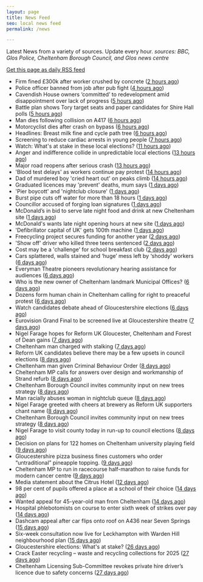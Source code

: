 ```yaml
---
layout: page
title: News Feed
seo: local news feed
permalink: /news

---
```


Latest News from a variety of sources. Update every hour.
_sources: BBC, Glos Police, Cheltenham Borough Council, and Glos news centre_

[Get this page as daily RSS feed](/daily.rss)

<!-- news_marker starts -->
- Firm fined £300k after worker crushed by concrete ([2 hours ago](https://www.bbc.com/news/articles/cly8j13p934o))
- Police officer banned from job after pub fight ([4 hours ago](https://www.bbc.com/news/articles/ce82l6rg3z4o))
- Cavendish House owners ‘committed’ to redevelopment amid disappointment over lack of progress ([5 hours ago](https://gloucesternewscentre.co.uk/cavendish-house-owners-committed-to-redevelopment-amid-disappointment-over-lack-of-progress/))
- Battle plan shows Tory target seats and paper candidates for Shire Hall polls ([5 hours ago](https://gloucesternewscentre.co.uk/battle-plan-shows-tory-target-seats-and-paper-candidates-for-shire-hall-polls/))
- Man dies following collision on A417 ([6 hours ago](https://gloucesternewscentre.co.uk/man-dies-following-collision-on-a417/))
- Motorcyclist dies after crash on bypass ([6 hours ago](https://www.bbc.com/news/articles/ce82l63xz21o))
- Headlines: Breast milk fine and cycle path tree ([6 hours ago](https://www.bbc.com/news/articles/cddejmnvgr1o))
- Screening to reduce cardiac arrests in young people ([7 hours ago](https://www.bbc.com/news/articles/cgenw2j19dpo))
- Watch: What's at stake in these local elections? ([11 hours ago](https://www.bbc.com/news/videos/cevdmjvke2po))
- Anger and indifference collide in unpredictable local elections ([13 hours ago](https://www.bbc.com/news/articles/c62zqz7r5dno))
- Major road reopens after serious crash ([13 hours ago](https://www.bbc.com/news/articles/c9qw9llegdyo))
- 'Blood test delays' as workers continue pay protest ([14 hours ago](https://www.bbc.com/news/articles/c3wxl7l189po))
- Dad of murdered boy 'cried heart out' on peaks climb ([14 hours ago](https://www.bbc.com/news/articles/cz01jdxl989o))
- Graduated licences may 'prevent' deaths, mum says ([1 days ago](https://www.bbc.com/news/articles/crkxvy6k6zpo))
- 'Pier boycott' and 'nightclub closure' ([1 days ago](https://www.bbc.com/news/articles/cy703rxy6jno))
- Burst pipe cuts off water for more than 18 hours ([1 days ago](https://www.bbc.com/news/articles/cwynkzd7xl5o))
- Councillor accused of forging loan signatures ([1 days ago](https://www.bbc.com/news/articles/c1egy3g8nd6o))
- McDonald’s in bid to serve late night food and drink at new Cheltenham site ([1 days ago](https://gloucesternewscentre.co.uk/mcdonalds-in-bid-to-serve-late-night-food-and-drink-at-new-cheltenham-site/))
- McDonald's wants late night opening hours at new site ([1 days ago](https://www.bbc.com/news/articles/c5ylz4v9nmzo))
- 'Defibrillator capital of UK' gets 100th machine ([1 days ago](https://www.bbc.com/news/articles/cn4w844e9dko))
- Freecycling project secures funding for another year ([2 days ago](https://www.bbc.com/news/articles/c62z4dd6wr2o))
- 'Show off' driver who killed three teens sentenced ([2 days ago](https://www.bbc.com/news/articles/clywee36nx5o))
- Cost may be a 'challenge' for school breakfast club ([2 days ago](https://www.bbc.com/news/articles/c4g2y2zgx4no))
- Cars splattered, walls stained and ‘huge’ mess left by ‘shoddy’ workers ([6 days ago](https://gloucesternewscentre.co.uk/cars-splattered-walls-stained-and-huge-mess-left-by-shoddy-workers/))
- Everyman Theatre pioneers revolutionary hearing assistance for audiences ([6 days ago](https://gloucesternewscentre.co.uk/everyman-theatre-pioneers-revolutionary-hearing-assistance-for-audiences/))
- Who is the new owner of Cheltenham landmark Municipal Offices? ([6 days ago](https://gloucesternewscentre.co.uk/who-is-the-new-owner-of-cheltenham-landmark-municipal-offices/))
- Dozens form human chain in Cheltenham calling for right to preaceful protest ([6 days ago](https://gloucesternewscentre.co.uk/dozens-form-human-chain-in-cheltenham-calling-for-right-to-preaceful-protest/))
- Watch candidates debate ahead of Gloucestershire elections ([6 days ago](https://www.bbc.com/news/videos/cp8j4nk77xdo))
- Eurovision Grand Final to be screened live at Gloucestershire theatre ([7 days ago](https://gloucesternewscentre.co.uk/eurovision-grand-final-to-be-screened-live-at-gloucestershire-theatre/))
- Nigel Farage hopes for Reform UK Gloucester, Cheltenham and Forest of Dean gains ([7 days ago](https://gloucesternewscentre.co.uk/nigel-farage-hopes-for-reform-uk-gloucester-cheltenham-and-forest-of-dean-gains/))
- Cheltenham man charged with stalking ([7 days ago](https://gloucesternewscentre.co.uk/cheltenham-man-charged-with-stalking/))
- Reform UK candidates believe there may be a few upsets in council elections ([8 days ago](https://gloucesternewscentre.co.uk/reform-uk-candidates-believe-there-may-be-a-few-upsets-in-council-elections/))
- Cheltenham man given Criminal Behaviour Order ([8 days ago](https://gloucesternewscentre.co.uk/cheltenham-man-given-criminal-behaviour-order/))
- Cheltenham MP calls for answers over design and workmanship of Strand refurb ([8 days ago](https://gloucesternewscentre.co.uk/cheltenham-mp-calls-for-answers-over-design-and-workmanship-of-strand-refurb/))
- Cheltenham Borough Council invites community input on new trees strategy ([8 days ago](https://gloucesternewscentre.co.uk/cheltenham-borough-council-invites-community-input-on-new-trees-strategy/))
- Man racially abuses woman in nightclub queue ([8 days ago](https://gloucesternewscentre.co.uk/man-racially-abuses-woman-in-nightclub-queue/))
- Nigel Farage greeted with cheers at brewery as Reform UK supporters chant name ([8 days ago](https://gloucesternewscentre.co.uk/nigel-farage-greeted-with-cheers-at-brewery-as-reform-uk-supporters-chant-name/))
- Cheltenham Borough Council invites community input on new trees strategy ([8 days ago](https://www.cheltenham.gov.uk/news/article/3005/cheltenham_borough_council_invites_community_input_on_new_trees_strategy))
- Nigel Farage to visit county today in run-up to council elections ([8 days ago](https://gloucesternewscentre.co.uk/nigel-farage-to-visit-county-today-in-run-up-to-council-elections/))
- Decision on plans for 122 homes on Cheltenham university playing field ([9 days ago](https://gloucesternewscentre.co.uk/decision-on-plans-for-122-homes-on-cheltenham-university-playing-field/))
- Gloucestershire pizza business fines customers who order “untraditional” pineapple topping. ([9 days ago](https://gloucesternewscentre.co.uk/gloucestershire-pizza-business-fines-customers-who-order-untraditional-pineapple-topping/))
- Cheltenham MP to run in racecourse half-marathon to raise funds for modern cancer centre ([9 days ago](https://gloucesternewscentre.co.uk/cheltenham-mp-to-run-in-racecourse-half-marathon-to-raise-funds-for-modern-cancer-centre/))
- Media statement about the Citrus Hotel ([12 days ago](https://www.cheltenham.gov.uk/news/article/3004/media_statement_about_the_citrus_hotel))
- 98 per cent of pupils offered a place at a school of their choice ([14 days ago](https://gloucesternewscentre.co.uk/98-per-cent-of-pupils-offered-a-place-at-a-school-of-their-choice/))
- Wanted appeal for 45-year-old man from Cheltenham ([14 days ago](https://gloucesternewscentre.co.uk/wanted-appeal-for-45-year-old-man-from-cheltenham/))
- Hospital phlebotomists on course to enter sixth week of strikes over pay ([14 days ago](https://gloucesternewscentre.co.uk/hospital-phlebotomists-on-course-to-enter-sixth-week-of-strikes-over-pay/))
- Dashcam appeal after car flips onto roof on A436 near Seven Springs ([15 days ago](https://gloucesternewscentre.co.uk/dashcam-appeal-after-car-flips-onto-roof-on-a436-near-seven-springs/))
- Six-week consultation now live for Leckhampton with Warden Hill neighbourhood plan ([15 days ago](https://www.cheltenham.gov.uk/news/article/3003/six-week_consultation_now_live_for_leckhampton_with_warden_hill_neighbourhood_plan))
- Gloucestershire elections: What's at stake? ([26 days ago](https://www.bbc.com/news/articles/c74323j87xqo))
- Crack Easter recycling – waste and recycling collections for 2025 ([27 days ago](https://www.cheltenham.gov.uk/news/article/3002/crack_easter_recycling_%E2%80%93_waste_and_recycling_collections_for_2025))
- Cheltenham Licensing Sub-Committee revokes private hire driver’s licence due to safety concerns ([27 days ago](https://www.cheltenham.gov.uk/news/article/3001/cheltenham_licensing_sub-committee_revokes_private_hire_drivers_licence_due_to_safety_concerns))

<!-- news_marker ends -->
